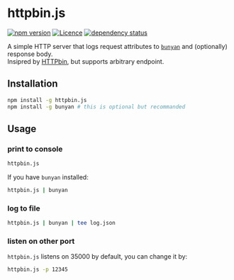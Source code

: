 # httpbin.js

[![npm version](https://img.shields.io/npm/v/httpbin.js.svg?style=flat-square)](https://www.npmjs.com/httpbin.js)
[![Licence](https://img.shields.io/npm/l/httpbin.js.svg?style=flat-square)](https://www.npmjs.com/httpbin.js)
[![dependency status](https://img.shields.io/david/leesei/httpbin.js.svg?style=flat-square)](https://david-dm.org/leesei/httpbin.js)

A simple HTTP server that logs request attributes to [`bunyan`](https://github.com/trentm/node-bunyan) and (optionally) response body.  
Insipred by [HTTPbin](http://httpbin.org/), but supports arbitrary endpoint.

## Installation

```sh
npm install -g httpbin.js
npm install -g bunyan # this is optional but recommanded
```

## Usage

### print to console

```sh
httpbin.js
```

If you have `bunyan` installed:

```sh
httpbin.js | bunyan
```

### log to file

```sh
httpbin.js | bunyan | tee log.json
```

### listen on other port

`httpbin.js` listens on 35000 by default, you can change it by:

```sh
httpbin.js -p 12345
```
